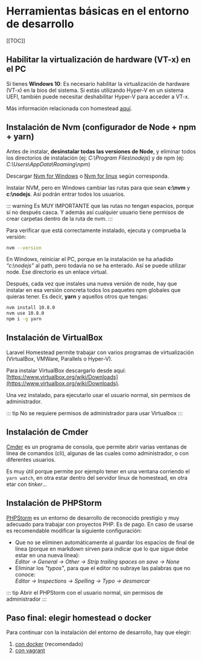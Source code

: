 # Herramientas básicas en el entorno de desarrollo

[[TOC]]


## Habilitar la virtualización de hardware (VT-x) en el PC

Si tienes **Windows 10**: Es necesario habilitar la virtualización de hardware (VT-x) en la bios del sistema. 
Si estás utilizando Hyper-V en un sistema UEFI, también puede necesitar deshabilitar Hyper-V para acceder a VT-x.

Más información relacionada con homestead [aquí](https://laravel.com/docs/5.6/homestead).

## Instalación de Nvm  (configurador de Node + npm + yarn)

Antes de instalar, **desinstalar todas las versiones de Node**, y eliminar
todos los directorios de instalación (ej: _C:\Program Files\nodejs_)
y de npm (ej: _C:\Users\AppData\Roaming\npm_)

Descargar [Nvm for Windows](https://github.com/coreybutler/nvm-windows) o 
[Nvm for linux](https://github.com/creationix/nvm) según corresponda.

Instalar NVM, pero en Windows cambiar las rutas para que sean **c:\nvm** y **c:\nodejs**. 
Así podrán entrar todos los usuarios. 

::: warning
Es MUY IMPORTANTE que las rutas no tengan espacios, porque si no después casca. Y además así cualquier usuario 
tiene permisos de crear carpetas dentro de la ruta de nvm.
:::

Para verificar que está correctamente instalado, ejecuta y comprueba la versión:

```bash
nvm --version
```

En Windows, reiniciar el PC, porque en la instalación se ha añadido *“c:\nodejs”* al path, pero todavía no se ha enterado. Así se puede utilizar node. Ese directorio es un enlace virtual.

Después, cada vez que instales una nueva versión de node, hay que instalar en esa versión concreta
todos los paquetes npm globales que quieras tener. Es decir, **yarn** y aquellos otros que tengas:

```bash
nvm install 10.8.0
nvm use 10.8.0
npm i -g yarn
```


## Instalación de VirtualBox

Laravel Homestead permite trabajar con varios programas de virtualización (VirtualBox, VMWare, Parallels o Hyper-V). 

Para instalar VirtualBox descargarlo desde aquí: [https://www.virtualbox.org/wiki/Downloads](https://www.virtualbox.org/wiki/Downloads).

Una vez instalado, para ejecutarlo usar el usuario normal, sin permisos de administrador.

::: tip
No se requiere permisos de administrador para usar Virtualbox
:::

## Instalación de Cmder

[Cmder](http://cmder.net/) es un programa de consola, que permite abrir varias ventanas de línea
de comandos (cli), algunas de las cuales como administrador, o con diferentes usuarios.

Es muy útil porque permite por ejemplo tener en una ventana corriendo el ```yarn watch```, en otra estar 
dentro del servidor linux de homestead, en otra etar con *tinker*... 


## Instalación de PHPStorm
 
[PHPStorm](https://www.jetbrains.com/phpstorm/specials/phpstorm/phpstorm.html) es un entorno de desarrollo de 
reconocido prestigio y muy adecuado para trabajar con proyectos PHP. Es de pago. En caso de usarse es 
recomendable modificar la siguiente configuración:

- Que no se eliminen automáticamente al guardar los espacios de final de línea (porque en 
markdown sirven para indicar que lo que sigue debe estar en una nueva línea):   
*Editor -> General -> Other -> Strip trailing spaces on save -> None*
- Eliminar los *"typos"*, para que el editor no subraye las palabras que no conoce:   
*Editor -> Inspections -> Spelling -> Typo -> desmarcar*

::: tip
Abrir el PHPStorm con el usuario normal, sin permisos de administrador
:::


## Paso final: elegir homestead o docker

Para continuar con la instalación del entorno de desarrollo, hay que elegir:

1. [con docker](entorno-desarrollo-docker.md) (recomendado)
2. [con vagrant](entorno-desarrollo-homestead.md)







